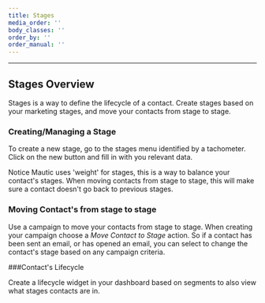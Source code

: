 ```yaml
---
title: Stages
media_order: ''
body_classes: ''
order_by: ''
order_manual: ''
---
```


-----------
## Stages Overview

Stages is a way to define the lifecycle of a contact. Create stages based on your marketing stages, and move your contacts from stage to stage.

### Creating/Managing a Stage

To create a new stage, go to the stages menu identified by a tachometer. Click on the new button and fill in with you relevant data.

Notice Mautic uses 'weight' for stages, this is a way to balance your contact's stages.  When moving contacts from stage to stage, this will make sure a contact doesn't go back to previous stages.

### Moving Contact's from stage to stage

Use a campaign to move your contacts from stage to stage. When creating your campaign choose a _Move Contact to Stage_ action. So if a contact has been sent an email, or has opened an email, you can select to change the contact's stage based on any campaign criteria.

###Contact's Lifecycle

Create a lifecycle widget in your dashboard based on segments to also view what stages contacts are in.
